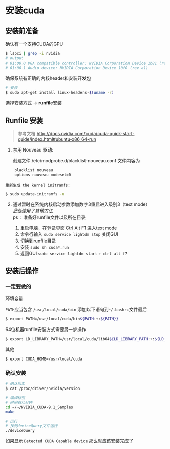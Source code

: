 # 安装cuda

## 安装前准备

确认有一个支持CUDA的GPU

``` bash
$ lspci | grep -i nvidia
# output
# 01:00.0 VGA compatible controller: NVIDIA Corporation Device 1b81 (rev a1)
# 01:00.1 Audio device: NVIDIA Corporation Device 10f0 (rev a1)
```

确保系统有正确的内核header和安装开发包

``` bash Ubuntu
# 安装
$ sudo apt-get install linux-headers-$(uname -r)
```
选择安装方式 -> **runfile**安装

## Runfile 安装

> 参考文档
> http://docs.nvidia.com/cuda/cuda-quick-start-guide/index.html#ubuntu-x86_64-run


1. 禁用 Nouveau 驱动: 

    创建文件 /etc/modprobe.d/blacklist-nouveau.conf 文件内容为

``` bash
    blacklist nouveau
    options nouveau modeset=0
```

	重新生成 the kernel initramfs:
    
``` bash
$ sudo update-initramfs -u
```

2. 通过暂时在系统内核启动参数添加数字3重启进入级别3（text mode） \
*此处使用了其他方法* \
ps： 准备好runfile文件以及所在目录

	1. 重启电脑，在登录界面 Ctrl Alt F1 进入text mode 
	2. 命令行输入 `sudo service lightdm stop` 关闭GUI
	3. 切换到runfile目录
	4. 安装 `sudo sh cuda*.run`
	5. 返回GUI `sudo service lightdm start` + `ctrl alt f7`
	

## 安装后操作

### 一定要做的

环境变量

`PATH`应当包含 `/usr/local/cuda/bin` 添加以下语句到`~/.bashrc`文件最后
``` bash
$ export PATH=/usr/local/cuda/bin${PATH:+:${PATH}}
```

64位机器runfile安装方式需要另一步操作
``` bash
$ export LD_LIBRARY_PATH=/usr/local/cuda/lib64${LD_LIBRARY_PATH:+:${LD_LIBRARY_PATH}}
```

其他
```bash
$ export CUDA_HOME=/usr/local/cuda
```

### 确认安装

``` bash
# 确认版本
$ cat /proc/driver/nvidia/version 

# 编译样例
# 时间有几分钟
cd ~/~/NVIDIA_CUDA-9.1_Samples
make

# 运行
# 找到deviceQuery文件运行
./deviceQuery
```

如果显示 `Detected CUDA Capable device` 那么就应该安装完成了



